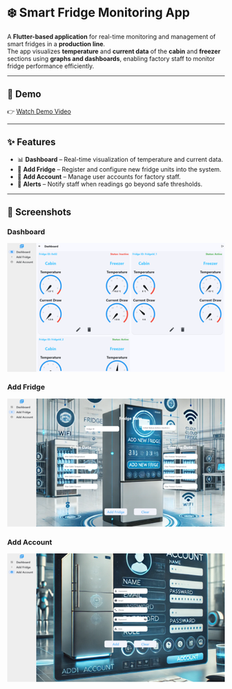 # ❄️ Smart Fridge Monitoring App

A **Flutter-based application** for real-time monitoring and management of smart fridges in a **production line**.  
The app visualizes **temperature** and **current data** of the **cabin** and **freezer** sections using **graphs and dashboards**, enabling factory staff to monitor fridge performance efficiently.

---

## 🎥 Demo
👉 [Watch Demo Video](https://drive.google.com/file/d/1mA4eE4Tr2SPAlEKWHmNUTrKsBrK8XGI4/view?usp=sharing)

---

## ✨ Features
- 📊 **Dashboard** – Real-time visualization of temperature and current data.  
- 🧊 **Add Fridge** – Register and configure new fridge units into the system.  
- 👤 **Add Account** – Manage user accounts for factory staff.  
- 🔔 **Alerts** – Notify staff when readings go beyond safe thresholds.  
 

---

## 📸 Screenshots

### Dashboard  
![Dashboard](images/Dashboard.png)

### Add Fridge  
![Add Fridge](images/AddFridge.png)

### Add Account  
![Add Account](images/AddAccount.png)
